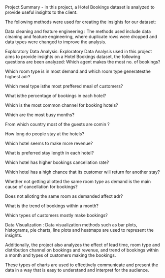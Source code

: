 Project Summary -
In this project, a Hotel Bookings dataset is analyzed to provide useful insights to the client.

The following methods were used for creating the insights for our dataset:

Data cleaning and feature engineering :
The methods used include data cleaning and feature engineering, where duplicate rows were dropped and data types were changed to improve the analysis.

Exploratory Data Analysis:
Exploratory Data Analysis used in this project aims to provide insights on a Hotel Bookings dataset, the following questions are been analyzed:
Which agent makes the most no. of bookings?

Which room type is in most demand and which room type generatesthe highest adr?

Which meal type isthe most preffered meal of customers?

What isthe percentage of bookings in each hotel?

Which is the most common channel for booking hotels?

Which are the most busy months?

From which country most of the guests are comin ?

How long do people stay at the hotels?

Which hotel seems to make more revenue?


What is preferred stay length in each hotel?

Which hotel has higher bookings cancellation rate?

Which hotel has a high chance that its customer will return for another stay?


Whether not getting allotted the same room type as demand is the main cause of cancellation for bookings?

Does not alloting the same room as demanded affect adr?

What is the trend of bookings within a month?

Which types of customers mostly make bookings?

Data Visualization :
Data visualization methods such as bar plots, histograms, pie charts, line plots and heatmaps are used to represent the insights.

Additionally, the project also analyzes the effect of lead time, room type and distribution channel on bookings and revenue, and trend of bookings within a month and types of customers making the bookings.

These types of charts are used to effectively communicate and present the data in a way that is easy to understand and interpret for the audience.
